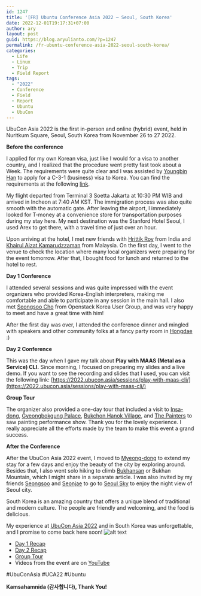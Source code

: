 ```yaml
---
id: 1247
title: '[FR] Ubuntu Conference Asia 2022 – Seoul, South Korea'
date: 2022-12-01T19:17:31+07:00
author: ary
layout: post
guid: https://blog.aryulianto.com/?p=1247
permalink: /fr-ubuntu-conference-asia-2022-seoul-south-korea/
categories:
  - Life
  - Linux
  - Trip
  - Field Report
tags:
  - "2022"
  - Conference
  - Field
  - Report
  - Ubuntu
  - UbuCon
---
```

UbuCon Asia 2022 is the first in-person and online (hybrid) event, held in Nuritkum Square, Seoul, South Korea from November 26 to 27 2022.

**Before the conference**

I applied for my own Korean visa, just like I would for a visa to another country, and I realized that the procedure went pretty fast took about a Week. The requirements were quite clear and I was assisted by [Youngbin Han](https://youngbin.xyz) to apply for a C-3-1 (business) visa to Korea. You can find the requirements at the following [link](https://sites.google.com/view/koreanembassy2/visa-jangka-pendek/kunjungan-singkat-umum).

My flight departed from Terminal 3 Soetta Jakarta at 10:30 PM WIB and arrived in Incheon at 7:40 AM KST. The immigration process was also quite smooth with the automatic gate. After leaving the airport, I immediately looked for T-money at a convenience store for transportation purposes during my stay here. My next destination was the Stanford Hotel Seoul, I used Arex to get there, with a travel time of just over an hour.

Upon arriving at the hotel, I met new friends with [Hrittik Roy](https://twitter.com/hrittikhere) from India and [Khairul Aizat Kamarudzzaman](https://www.facebook.com/myfenris) from Malaysia. On the first day, I went to the venue to check the location where many local organizers were preparing for the event tomorrow. After that, I bought food for lunch and returned to the hotel to rest.

**Day 1 Conference**

I attended several sessions and was quite impressed with the event organizers who provided Korea-English interpreters, making me comfortable and able to participate in any session in the main hall. I also met [Seongsoo Cho](https://twitter.com/seongsoo_kr) from Openstack Korea User Group, and was very happy to meet and have a great time with him!

After the first day was over, I attended the conference dinner and mingled with speakers and other community folks at a fancy party room in [Hongdae](https://en.wikipedia.org/wiki/Hongdae_(area)) :)

**Day 2 Conference**

This was the day when I gave my talk about **Play with MAAS (Metal as a Service) CLI.** Since morning, I focused on preparing my slides and a live demo. If you want to see the recording and slides that I used, you can visit the following link: [https://2022.ubucon.asia/sessions/play-with-maas-cli/](https://2022.ubucon.asia/sessions/play-with-maas-cli/)

**Group Tour**

The organizer also provided a one-day tour that included a visit to [Insa-dong](https://en.wikipedia.org/wiki/Insa-dong), [Gyeongbokgung Palace](https://en.wikipedia.org/wiki/Gyeongbokgung), [Bukchon Hanok Village](https://en.wikipedia.org/wiki/Bukchon_Hanok_Village), and [The Painters](https://english.visitkorea.or.kr/enu/ATR/SI_EN_3_2_3.jsp?cid=691388) to saw painting performance show. Thank you for the lovely experience. I really appreciate all the efforts made by the team to make this event a grand success.

**After the Conference**

After the UbuCon Asia 2022 event, I moved to [Myeong-dong](https://en.wikipedia.org/wiki/Myeong-dong) to extend my stay for a few days and enjoy the beauty of the city by exploring around. Besides that, I also went solo hiking to climb [Bukhansan](https://en.wikipedia.org/wiki/Bukhansan) or Bukhan Mountain, which I might share in a separate article. I was also invited by my friends [Seongsoo](https://twitter.com/seongsoo_kr) and [Seonjae](https://twitter.com/tjswo98sj06) to go to [Seoul Sky](https://seoulsky.lotteworld.com/en/main/index.do) to enjoy the night view of Seoul city.

South Korea is an amazing country that offers a unique blend of traditional and modern culture. The people are friendly and welcoming, and the food is delicious. 

My experience at [UbuCon Asia 2022](https://2022.ubucon.asia/) and in South Korea was unforgettable, and I promise to come back here soon!
![alt text](https://lh3.googleusercontent.com/pw/AMWts8AsDO_cnq7DIBCQN9Av_eK411VQn18nbNjTouOeAd5wRCic0OsFdFK3Nj5uATAn1Yfr9CiZkwAYY7Pm8RFINz-m9ZSkJ5_eP8VY2sHDCA86DvJn20npHoi4FuSb0-gMH2QUuFVZvQbWsrmis6H9lO_1=w1395-h933-s-no?authuser=0)

- [Day 1 Recap](https://twitter.com/aryuliantos/status/1596531748091097088)
- [Day 2 Recap](https://twitter.com/aryuliantos/status/1597036013691744256)
- [Group Tour](https://twitter.com/aryuliantos/status/1597583321961152513) 
- Videos from the event are on [YouTube](https://www.youtube.com/@UbuConAsia/videos)

#UbuConAsia #UCA22 #Ubuntu

**Kamsahamnida (감사합니다), Thank You!**

